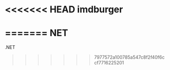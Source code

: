 <<<<<<< HEAD
imdburger
=========
=======
NET
===

.NET
>>>>>>> 7977572a100785a547c8f2f40f6ccf7716225201

